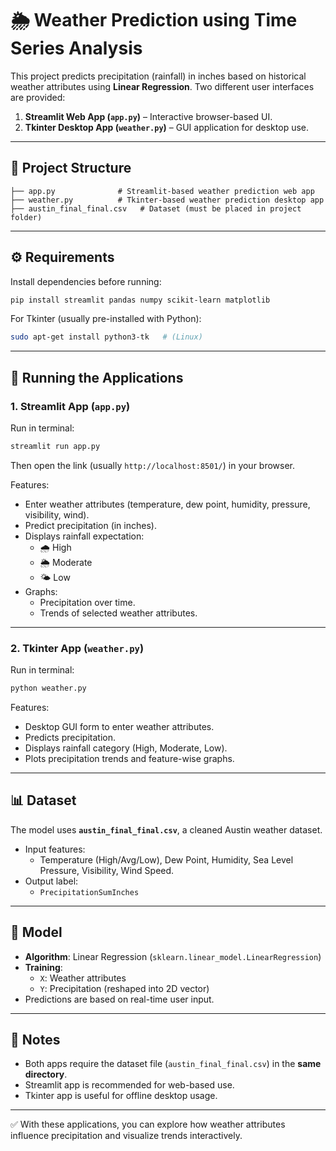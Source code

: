 # 🌦️ Weather Prediction using Time Series Analysis  

This project predicts precipitation (rainfall) in inches based on historical weather attributes using **Linear Regression**. Two different user interfaces are provided:  

1. **Streamlit Web App (`app.py`)** – Interactive browser-based UI.  
2. **Tkinter Desktop App (`weather.py`)** – GUI application for desktop use.  

---

## 📂 Project Structure  

```
├── app.py              # Streamlit-based weather prediction web app
├── weather.py          # Tkinter-based weather prediction desktop app
├── austin_final_final.csv   # Dataset (must be placed in project folder)
```

---

## ⚙️ Requirements  

Install dependencies before running:  

```bash
pip install streamlit pandas numpy scikit-learn matplotlib
```

For Tkinter (usually pre-installed with Python):  
```bash
sudo apt-get install python3-tk   # (Linux)
```

---

## 🚀 Running the Applications  

### 1. Streamlit App (`app.py`)  
Run in terminal:  
```bash
streamlit run app.py
```

Then open the link (usually `http://localhost:8501/`) in your browser.  

Features:  
- Enter weather attributes (temperature, dew point, humidity, pressure, visibility, wind).  
- Predict precipitation (in inches).  
- Displays rainfall expectation:  
  - 🌧️ High  
  - 🌦️ Moderate  
  - 🌤️ Low  
- Graphs:  
  - Precipitation over time.  
  - Trends of selected weather attributes.  

---

### 2. Tkinter App (`weather.py`)  
Run in terminal:  
```bash
python weather.py
```

Features:  
- Desktop GUI form to enter weather attributes.  
- Predicts precipitation.  
- Displays rainfall category (High, Moderate, Low).  
- Plots precipitation trends and feature-wise graphs.  

---

## 📊 Dataset  

The model uses **`austin_final_final.csv`**, a cleaned Austin weather dataset.  
- Input features:  
  - Temperature (High/Avg/Low), Dew Point, Humidity, Sea Level Pressure, Visibility, Wind Speed.  
- Output label:  
  - `PrecipitationSumInches`  

---

## 🔮 Model  

- **Algorithm**: Linear Regression (`sklearn.linear_model.LinearRegression`)  
- **Training**:  
  - `X`: Weather attributes  
  - `Y`: Precipitation (reshaped into 2D vector)  
- Predictions are based on real-time user input.  

---

## 📌 Notes  

- Both apps require the dataset file (`austin_final_final.csv`) in the **same directory**.  
- Streamlit app is recommended for web-based use.  
- Tkinter app is useful for offline desktop usage.  

---

✅ With these applications, you can explore how weather attributes influence precipitation and visualize trends interactively.  

